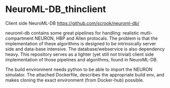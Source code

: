 # NeuroML-DB_thinclient
Client side NeuroML-DB
https://github.com/scrook/neuroml-db/

neuroml-db contains some great pipelines for handling: realistic mutli-compartment NEURON, HBP and Allen protocals. The problem is that the implementation of these algorithms is designed to be intrinsically server side and data-base intensive. The database/webservice is also dependency heavy. This repository serves as a lighter (yet still not trivial) client side implementation of those pipelines and algorithms, found in NeuroML-DB.

The build environment needs python to be able to import the NEURON simulator. The attached Dockerfile, describes the appropriate build env, and makes cloning the exact environment (from Docker-hub) possible. 
